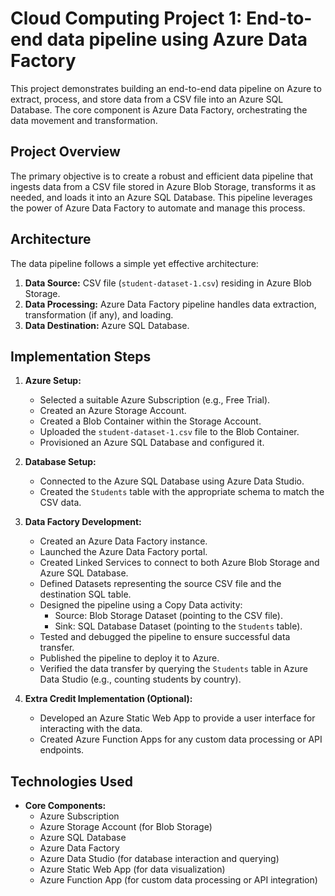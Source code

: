 # Cloud Computing Project 1: End-to-end data pipeline using Azure Data Factory

This project demonstrates building an end-to-end data pipeline on Azure to extract, process, and store data from a CSV file into an Azure SQL Database.  The core component is Azure Data Factory, orchestrating the data movement and transformation.  

## Project Overview

The primary objective is to create a robust and efficient data pipeline that ingests data from a CSV file stored in Azure Blob Storage, transforms it as needed, and loads it into an Azure SQL Database.  This pipeline leverages the power of Azure Data Factory to automate and manage this process.  

## Architecture

The data pipeline follows a simple yet effective architecture:

1.  **Data Source:** CSV file (`student-dataset-1.csv`) residing in Azure Blob Storage.
2.  **Data Processing:** Azure Data Factory pipeline handles data extraction, transformation (if any), and loading.
3.  **Data Destination:** Azure SQL Database.

## Implementation Steps

1.  **Azure Setup:**
    *   Selected a suitable Azure Subscription (e.g., Free Trial).
    *   Created an Azure Storage Account.
    *   Created a Blob Container within the Storage Account.
    *   Uploaded the `student-dataset-1.csv` file to the Blob Container.
    *   Provisioned an Azure SQL Database and configured it.

2.  **Database Setup:**
    *   Connected to the Azure SQL Database using Azure Data Studio.
    *   Created the `Students` table with the appropriate schema to match the CSV data.

3.  **Data Factory Development:**
    *   Created an Azure Data Factory instance.
    *   Launched the Azure Data Factory portal.
    *   Created Linked Services to connect to both Azure Blob Storage and Azure SQL Database.
    *   Defined Datasets representing the source CSV file and the destination SQL table.
    *   Designed the pipeline using a Copy Data activity:
        *   Source: Blob Storage Dataset (pointing to the CSV file).
        *   Sink: SQL Database Dataset (pointing to the `Students` table).
    *   Tested and debugged the pipeline to ensure successful data transfer.
    *   Published the pipeline to deploy it to Azure.
    *   Verified the data transfer by querying the `Students` table in Azure Data Studio (e.g., counting students by country).

4.  **Extra Credit Implementation (Optional):**
    *   Developed an Azure Static Web App to provide a user interface for interacting with the data.
    *   Created Azure Function Apps for any custom data processing or API endpoints.

## Technologies Used

*   **Core Components:**
    *   Azure Subscription
    *   Azure Storage Account (for Blob Storage)
    *   Azure SQL Database
    *   Azure Data Factory
    *   Azure Data Studio (for database interaction and querying)  
    *   Azure Static Web App (for data visualization)
    *   Azure Function App (for custom data processing or API integration)
